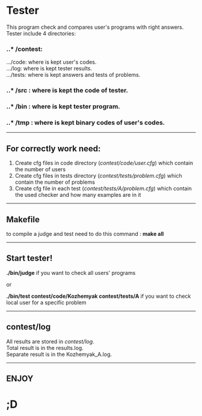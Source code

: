 # Tester
This program check and compares user's programs with right answers.\
Tester include 4 directories:
### ..* /contest: 
.../code: where is kept user's codes.\
.../log: where is kept tester results.\
.../tests: where is kept answers and tests of problems.
### ..* /src : where is kept the code of tester.
### ..* /bin : where is kept tester program.
### ..* /tmp : where is kept binary codes of user's codes.
___
## For correctly work need:
1. Create cfg files in code directory (*contest/code/user.cfg*) which contain the number of users
2. Create cfg files in tests directory (*contest/tests/problem.cfg*) which contain the number of problems
3. Create cfg file in each test (*contest/tests/A/problem.cfg*) which contain the used checker and how many examples are in it
___
## Makefile
to compile a judge and test need to do this command : **make all**
___
## Start tester!
**./bin/judge** if you want to check all users' programs

or

**./bin/test contest/code/Kozhemyak contest/tests/A** if you want to check local user for a specific problem
___
## contest/log
All results are stored in *contest/log*.\
Total result is in the results.log.\
Separate result is in the Kozhemyak_A.log.
___
## ENJOY
# ;D

